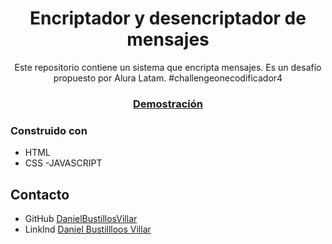 
<h1 align="center">Encriptador y desencriptador de mensajes</h1>
<p align="center">Este repositorio contiene un sistema que encripta mensajes. Es un desafío propuesto por Alura Latam. #challengeonecodificador4</p>

<div align="center">
  <h3>
    <a href="https://danielbustillosvillar.github.io/encriptador">
      Demostración
    </a>
  </h3>
</div>

### Construido con

<!-- This section should list any major frameworks that you built your project using. Here are a few examples.-->

- HTML
- CSS
-JAVASCRIPT
## Contacto

- GitHub [DanielBustillosVillar](https://github.com/DanielBustillosVillar)
- LinkInd [Daniel Bustillloos Villar](https://www.linkedin.com/in/daniel-bustillos-marketingydesarrolloweb/)
